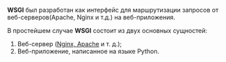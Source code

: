 **WSGI** был разработан как интерфейс для маршрутизации запросов от веб-серверов(Apache, Nginx и т.д.) на веб-приложения.

В простейшем случае **WSGI** состоит из двух основных сущностей:  
1. Веб-сервер ([Nginx, Apache](https://habr.com/post/267721/) и т. д.);
2. Веб-приложение, написанное на языке Python.